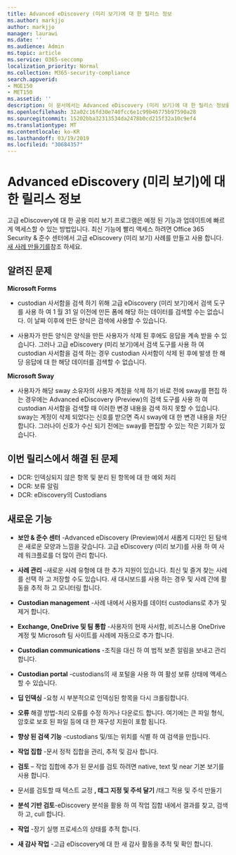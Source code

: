 ```yaml
---
title: Advanced eDiscovery (미리 보기)에 대 한 릴리스 정보
ms.author: markjjo
author: markjjo
manager: laurawi
ms.date: ''
ms.audience: Admin
ms.topic: article
ms.service: O365-seccomp
localization_priority: Normal
ms.collection: M365-security-compliance
search.appverid:
- MOE150
- MET150
ms.assetid: ''
description: 이 문서에서는 Advanced eDiscovery (미리 보기)에 대 한 릴리스 정보를 포함 합니다.
ms.openlocfilehash: 32a02c16fd30e740fcc6e1c99b46775b97590a28
ms.sourcegitcommit: 15202bba32313534da2478b0cd215f32a10c9ef4
ms.translationtype: MT
ms.contentlocale: ko-KR
ms.lasthandoff: 03/19/2019
ms.locfileid: "30684357"
---
```

# <a name="release-notes-for-advanced-ediscovery-preview"></a>Advanced eDiscovery (미리 보기)에 대 한 릴리스 정보

고급 eDiscovery에 대 한 공용 미리 보기 프로그램은 예정 된 기능과 업데이트에 빠르게 액세스할 수 있는 방법입니다. 최신 기능에 빨리 액세스 하려면 Office 365 Security & 준수 센터에서 고급 eDiscovery (미리 보기) 사례를 만들고 사용 합니다. [새 사례 만들기를](create-new-ediscovery-case.md)참조 하세요.

## <a name="known-issues"></a>알려진 문제

**Microsoft Forms**

- custodian 사서함을 검색 하기 위해 고급 eDiscovery (미리 보기)에서 검색 도구를 사용 하 여 1 월 31 일 이전에 만든 폼에 해당 하는 데이터를 검색할 수는 없습니다. 이 날짜 이후에 만든 양식은 검색에 사용할 수 있습니다.

- 사용자가 만든 양식은 양식을 만든 사용자가 삭제 된 후에도 응답을 계속 받을 수 있습니다. 그러나 고급 eDiscovery (미리 보기)에서 검색 도구를 사용 하 여 custodian 사서함을 검색 하는 경우 custodian 사서함이 삭제 된 후에 발생 한 해당 응답에 대 한 해당 데이터를 검색할 수 없습니다.
 
**Microsoft Sway**

- 사용자가 해당 sway 소유자의 사용자 계정을 삭제 하기 바로 전에 sway를 편집 하는 경우에는 Advanced eDiscovery (Preview)의 검색 도구를 사용 하 여 custodian 사서함을 검색할 때 이러한 변경 내용을 검색 하지 못할 수 있습니다. sway는 계정이 삭제 되었다는 신호를 받으면 즉시 sway에 대 한 변경 내용을 차단 합니다. 그러나이 신호가 수신 되기 전에는 sway를 편집할 수 있는 작은 기회가 있습니다.

## <a name="issues-fixed-in-this-release"></a>이번 릴리스에서 해결 된 문제

- DCR: 인덱싱되지 않은 항목 및 분리 된 항목에 대 한 예외 처리
- DCR: 보류 알림
- DCR: eDiscovery의 Custodians

## <a name="whats-new"></a>새로운 기능

- **보안 & 준수 센터** -Advanced eDiscovery (Preview)에서 새롭게 디자인 된 탐색은 새로운 모양과 느낌을 갖습니다. 고급 eDiscovery (미리 보기)를 사용 하 여 사례 워크플로를 더 많이 관리 합니다.

- **사례 관리** -새로운 사례 유형에 대 한 추가 지원이 있습니다. 최신 및 즐겨 찾는 사례를 선택 하 고 저장할 수도 있습니다. 새 대시보드를 사용 하는 경우 및 사례 간에 활동을 추적 하 고 모니터링 합니다.

- **Custodian management** -사례 내에서 사용자를 데이터 custodians로 추가 및 제거 합니다.

- **Exchange, OneDrive 및 팀 통합** -사용자의 현재 사서함, 비즈니스용 OneDrive 계정 및 Microsoft 팀 사이트를 사례에 자동으로 추가 합니다. 

- **Custodian communications** -조직을 대신 하 여 법적 보존 알림을 보내고 관리 합니다.

- **Custodian portal** -custodians의 새 포털을 사용 하 여 활성 보류 상태에 액세스할 수 있습니다.

- **딥 인덱싱** -요청 시 부분적으로 인덱싱된 항목을 다시 크롤링합니다.

- **오류** 해결 방법-처리 오류를 수정 하거나 다운로드 합니다. 여기에는 큰 파일 형식, 암호로 보호 된 파일 등에 대 한 재구성 지원이 포함 됩니다. 

- **향상 된 검색 기능** -custodians 및/또는 위치를 식별 하 여 검색을 만듭니다.

- **작업 집합** -문서 정적 집합을 관리, 추적 및 감사 합니다.

- **검토** – 작업 집합에 추가 된 문서를 검토 하려면 native, text 및 near 기본 보기를 사용 합니다.

- 문서를 검토할 때 텍스트 교정 **, 태그 지정 및 주석 달기** /태그 적용 및 주석 만들기
  
- **분석 기반 검토**-eDiscovery 분석을 활용 하 여 작업 집합 내에서 결과를 찾고, 검색 하 고, cull 합니다.

- **작업** -장기 실행 프로세스의 상태를 추적 합니다.

- **새 감사 작업** -고급 eDiscovery에 대 한 새 감사 활동을 추적 및 확인 합니다.
